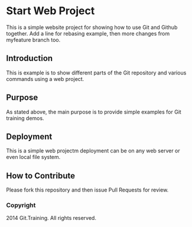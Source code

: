 # Start Web Project

This is a simple website project for showing how to use Git and Github together.
Add a line for rebasing example, then more changes from myfeature branch too.

## Introduction

This is example is to show different parts
of the Git repository and various commands using a web project.

## Purpose

As stated above, the main purpose is to 
provide simple examples for Git training
demos.

## Deployment

This is a simple web projectm deployment
can be on any web server or even local
file system.

## How to Contribute

Please fork this repository and then issue Pull Requests for review.

### Copyright
2014 Git.Training. All rights reserved.


